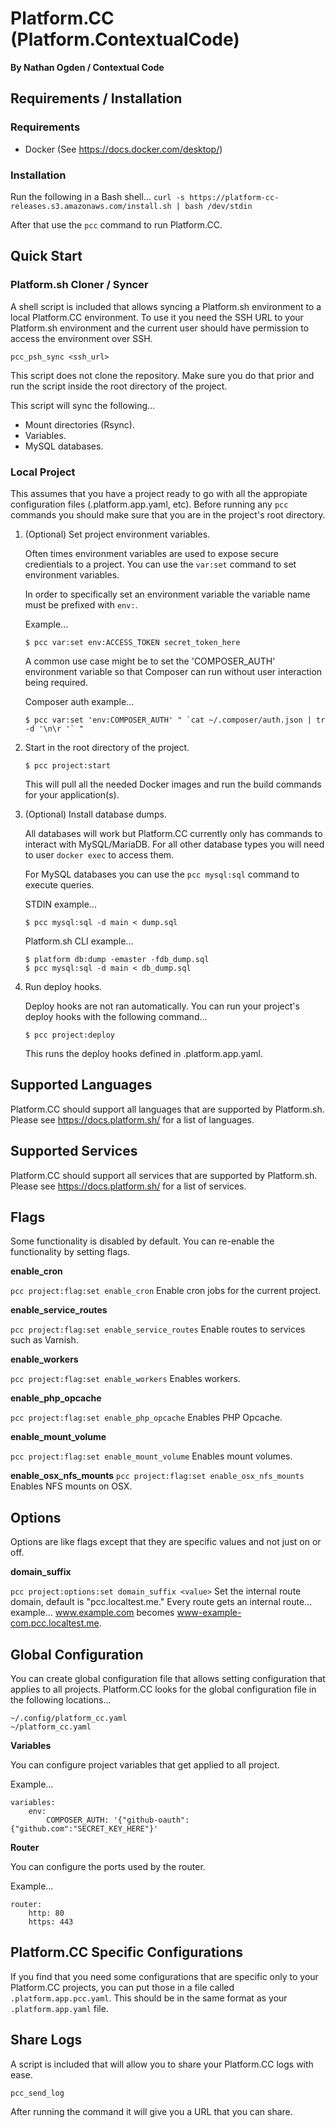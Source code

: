 Platform.CC (Platform.ContextualCode)
=====================================
**By Nathan Ogden / Contextual Code**

Requirements / Installation
---------------------------

### Requirements

- Docker (See https://docs.docker.com/desktop/)

### Installation

Run the following in a Bash shell...
```curl -s https://platform-cc-releases.s3.amazonaws.com/install.sh | bash /dev/stdin```

After that use the `pcc` command to run Platform.CC.


Quick Start
-----------

### Platform.sh Cloner / Syncer

A shell script is included that allows syncing a Platform.sh environment to a local Platform.CC environment. To use it you need the SSH URL to your Platform.sh environment and the current user should have permission to access the environment over SSH.

```pcc_psh_sync <ssh_url>```

This script does not clone the repository. Make sure you do that prior and run the script inside the root directory of the project.

This script will sync the following...

- Mount directories (Rsync).
- Variables.
- MySQL databases.

### Local Project

This assumes that you have a project ready to go with all the appropiate configuration files (.platform.app.yaml, etc). Before running any `pcc` commands you should make sure that you are in the project's root directory.

1) (Optional) Set project environment variables.

    Often times environment variables are used to expose secure credientials to a project.
    You can use the `var:set` command to set environment variables.

    In order to specifically set an environment variable the variable name must be prefixed with `env:`.

    Example...
    ```
    $ pcc var:set env:ACCESS_TOKEN secret_token_here
    ```

    A common use case might be to set the 'COMPOSER_AUTH' environment variable so that Composer can run
    without user interaction being required.

    Composer auth example...
    ```
    $ pcc var:set 'env:COMPOSER_AUTH' " `cat ~/.composer/auth.json | tr -d '\n\r '` "
    ```

2) Start in the root directory of the project.

    ```
    $ pcc project:start
    ```

    This will pull all the needed Docker images and run the build commands for your application(s).

3) (Optional) Install database dumps.

    All databases will work but Platform.CC currently only has commands to interact with MySQL/MariaDB. For all other database types you will need to user `docker exec` to access them.

    For MySQL databases you can use the `pcc mysql:sql` command to execute queries.

    STDIN example...

    ```
    $ pcc mysql:sql -d main < dump.sql
    ```

    Platform.sh CLI example...

    ```
    $ platform db:dump -emaster -fdb_dump.sql
    $ pcc mysql:sql -d main < db_dump.sql
    ```

4) Run deploy hooks.

    Deploy hooks are not ran automatically. You can run your project's deploy hooks with the following command...

    ```
    $ pcc project:deploy
    ```

    This runs the deploy hooks defined in .platform.app.yaml.


Supported Languages
-------------------

Platform.CC should support all languages that are supported by Platform.sh. Please see https://docs.platform.sh/ for a list of languages.


Supported Services
------------------

Platform.CC should support all services that are supported by Platform.sh. Please see https://docs.platform.sh/ for a list of services.


Flags
-----

Some functionality is disabled by default. You can re-enable the functionality by setting flags.


**enable_cron**

`pcc project:flag:set enable_cron`
Enable cron jobs for the current project.


**enable_service_routes**

`pcc project:flag:set enable_service_routes`
Enable routes to services such as Varnish.


**enable_workers**

`pcc project:flag:set enable_workers`
Enables workers.


**enable_php_opcache**

`pcc project:flag:set enable_php_opcache`
Enables PHP Opcache.

**enable_mount_volume**

`pcc project:flag:set enable_mount_volume`
Enables mount volumes.

**enable_osx_nfs_mounts**
`pcc project:flag:set enable_osx_nfs_mounts`
Enables NFS mounts on OSX.


Options
-------

Options are like flags except that they are specific values and not just on or off.

**domain_suffix**

`pcc project:options:set domain_suffix <value>`
Set the internal route domain, default is "pcc.localtest.me." Every route gets an internal route... example... www.example.com becomes www-example-com.pcc.localtest.me.


Global Configuration
--------------------

You can create global configuration file that allows setting configuration that applies to all projects. Platform.CC looks for the global configuration file in the following locations...

```
~/.config/platform_cc.yaml
~/platform_cc.yaml
```

**Variables**

You can configure project variables that get applied to all project.

Example...
```
variables:
    env:
        COMPOSER_AUTH: '{"github-oauth":{"github.com":"SECRET_KEY_HERE"}'
```

**Router**

You can configure the ports used by the router.

Example...
```
router:
    http: 80
    https: 443
```


Platform.CC Specific Configurations
-----------------------------------

If you find that you need some configurations that are specific only to your Platform.CC projects, you can put those in a file called `.platform.app.pcc.yaml`. This should be in the same format as your `.platform.app.yaml` file.


Share Logs
----------

A script is included that will allow you to share your Platform.CC logs with ease.

`pcc_send_log`

After running the command it will give you a URL that you can share.